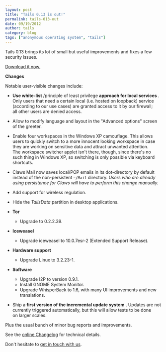 ```yaml
---
layout: post
title: "Tails 0.13 is out!"
permalink: tails-013-out
date: 09/19/2012
author: tails
category: blog
tags: ["anonymous operating system", "tails"]
---
```


Tails 0.13 brings its lot of small but useful improvements and fixes a few security issues.

[Download it now.](https://tails.boum.org/download/)

**Changes**

Notable user-visible changes include:

- **Use white-list** /principle of least privilege **approach for local services** .  
Only users that need a certain local (i.e. hosted on loopback) service  
(according to our use cases) are granted access to it by our firewall;  
all other users are denied access.
- Allow to modify language and layout in the "Advanced options" screen  
of the greeter.
- Enable four workspaces in the Windows XP camouflage. This allows  
users to quickly switch to a more innocent looking workspace in case  
they are working on sensitive data and attract unwanted attention.  
The workspace switcher applet isn't there, though, since there's no  
such thing in Windows XP, so switching is only possible via keyboard  
shortcuts.
- Claws Mail now saves local/POP emails in its dot-directory by default  
instead of the non-persistent `~/Mail` directory. _Users who are already  
using persistence for Claws will have to perform this change manually._
- Add support for wireless regulation.
- Hide the _TailsData_ partition in desktop applications.
- **Tor**
  - Upgrade to 0.2.2.39.

- **Iceweasel**
  - Upgrade iceweasel to 10.0.7esr-2 (Extended Support Release).

- **Hardware support**
  - Upgrade Linux to 3.2.23-1.

- **Software**
  - Upgrade I2P to version 0.9.1.
  - Install GNOME System Monitor.
  - Upgrade WhisperBack to 1.6, with many UI improvements and new translations.

- Ship a **first version of the incremental update system** . Updates are not  
currently triggered automatically, but this will allow tests to be done  
on larger scales.

Plus the usual bunch of minor bug reports and improvements.

See the [online Changelog](http://git.immerda.ch/?p=amnesia.git;a=blob_plain;f=debian/changelog;hb=refs/tags/0.13) for technical details.

Don't hesitate to [get in touch with us](https://tails.boum.org/support/).

